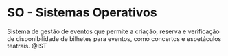 # SO - Sistemas Operativos
Sistema de gestão de eventos que permite a criação, reserva e verificação de
disponibilidade de bilhetes para eventos, como concertos e espetáculos teatrais. @IST
